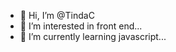 - 👋 Hi, I’m @TindaC
- 👀 I’m interested in front end...
- 🌱 I’m currently learning javascript...

<!---
TindaC/TindaC is a ✨ special ✨ repository because its `README.md` (this file) appears on your GitHub profile.
You can click the Preview link to take a look at your changes.
--->
